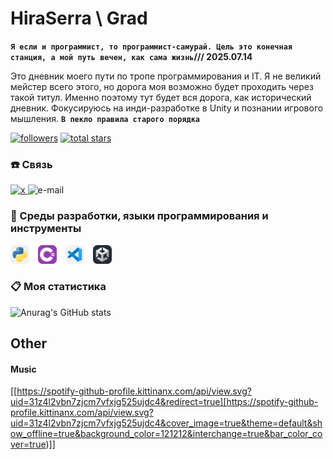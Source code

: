 # HiraSerra \ Grad
**`Я если и программист, то программист-самурай. Цель это конечная станция, а мой путь вечен, как сама жизнь`/// 2025.07.14**

Это дневник моего пути по тропе программирования и IT. 
Я не великий мейстер всего этого, но дорога моя возможно будет проходить через такой титул. Именно поэтому тут будет вся дорога, как исторический дневник.
Фокусируюсь на инди-разработке в Unity и познании игрового мышления.
**`В пекло правила старого порядка`**

<p aling="left">
  <a href="https://github.com/HiraSeera?tab=followers">
    <img alt="followers" title="Follow me on Github" src="https://custom-icon-badges.demolab.com/github/followers/HiraSeera?color=236ad3&labelColor=1155ba&style=for-the-badge&logo=person-add&label=Follow&logoColor=white"/></a>
  <a href="https://github.com/HiraSeera?tab=repositories&sort=stargazers">
    <img alt="total stars" title="Total stars on GitHub" src="https://custom-icon-badges.demolab.com/github/stars/HiraSeera?color=55960c&style=for-the-badge&labelColor=488207&logo=star"/></a>
</p>

### ☎️ Связь
<p aling="left">
<a href="https://x.com/GRAD_0530">
   <img alt="x" title="My X/Twitter profile" src="https://raw.githubusercontent.com/gauravghongde/social-icons/9d939e1c5b7ea4a24ac39c3e4631970c0aa1b920/SVG/Color/Twitter.svg"/>
</a>
   <img alt="e-mail" title="giraev@gmail.com" src="https://raw.githubusercontent.com/gauravghongde/social-icons/9d939e1c5b7ea4a24ac39c3e4631970c0aa1b920/SVG/Color/Gmail.svg"/>
</p>

### 🧰 Среды разработки, языки программирования и инструменты
<p aling="left">
<img alt="Python" width="30px" style="padding-right:10px;" src="https://raw.githubusercontent.com/tandpfun/skill-icons/65dea6c4eaca7da319e552c09f4cf5a9a8dab2c8/icons/Python-Light.svg" />
<img alt="C#" width="30px" style="padding-right:10px;" src="https://raw.githubusercontent.com/tandpfun/skill-icons/65dea6c4eaca7da319e552c09f4cf5a9a8dab2c8/icons/CS.svg" />
<img alt="VisualStudio" width="30px" style="padding-right:10px;" src="https://raw.githubusercontent.com/tandpfun/skill-icons/65dea6c4eaca7da319e552c09f4cf5a9a8dab2c8/icons/VSCode-Light.svg" />
<img alt="Unity" width="30px" style="padding-right:10px;" src="https://raw.githubusercontent.com/tandpfun/skill-icons/65dea6c4eaca7da319e552c09f4cf5a9a8dab2c8/icons/Unity-Dark.svg" />
</p>


### 📋 Моя статистика
![Anurag's GitHub stats](https://github-readme-stats.vercel.app/api?username=HiraSeera&show_icons=true&theme=tokyonight)


## Other
#### Music
[[https://spotify-github-profile.kittinanx.com/api/view.svg?uid=31z4l2vbn7zjcm7vfxjg525ujdc4&redirect=true][https://spotify-github-profile.kittinanx.com/api/view.svg?uid=31z4l2vbn7zjcm7vfxjg525ujdc4&cover_image=true&theme=default&show_offline=true&background_color=121212&interchange=true&bar_color_cover=true)]]
